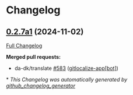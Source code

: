 # Changelog

## [0.2.7a1](https://github.com/OpenVoiceOS/ovos-core/tree/0.2.7a1) (2024-11-02)

[Full Changelog](https://github.com/OpenVoiceOS/ovos-core/compare/0.2.6...0.2.7a1)

**Merged pull requests:**

- da-dk/translate [\#583](https://github.com/OpenVoiceOS/ovos-core/pull/583) ([gitlocalize-app[bot]](https://github.com/apps/gitlocalize-app))



\* *This Changelog was automatically generated by [github_changelog_generator](https://github.com/github-changelog-generator/github-changelog-generator)*
